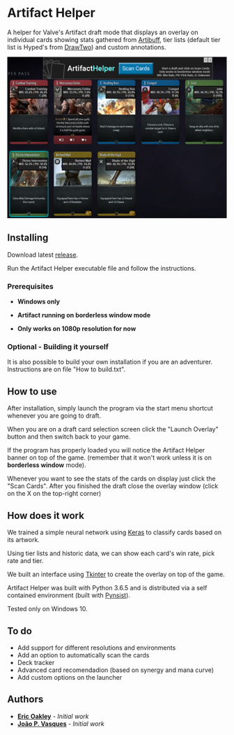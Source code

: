 # Artifact Helper

A helper for Valve's Artifact draft mode that displays an overlay on individual cards showing stats gathered from [Artibuff](https://www.artibuff.com/), tier lists (default tier list is Hyped's from [DrawTwo](https://drawtwo.gg/hypeds-limited-tier-list)) and custom annotations.

![Artifact Helper showing card tiers, win rates and pick rates](screenshots/ScreenShot1.png)

## Installing

Download latest [release](https://github.com/eoakley/artifacthelper/releases/latest).

Run the Artifact Helper executable file and follow the instructions.


### Prerequisites

* **Windows only**

* **Artifact running on borderless window mode**

* **Only works on 1080p resolution for now**

### Optional - Building it yourself

It is also possible to build your own installation if you are an adventurer. Instructions are on file "How to build.txt".

## How to use

After installation, simply launch the program via the start menu shortcut whenever you are going to draft.

When you are on a draft card selection screen click the "Launch Overlay" button and then switch back to your game.

If the program has properly loaded you will notice the Artifact Helper banner on top of the game. (remember that it won't work unless it is on **borderless window** mode).

Whenever you want to see the stats of the cards on display just click the "Scan Cards". After you finished the draft close the overlay window (click on the X on the top-right corner)

## How does it work

We trained a simple neural network using [Keras](https://github.com/keras-team/keras) to classify cards based on its artwork.

Using tier lists and historic data, we can show each card's win rate, pick rate and tier.

We built an interface using [Tkinter](https://wiki.python.org/moin/TkInter) to create the overlay on top of the game.

Artifact Helper was built with Python 3.6.5 and is distributed via a self contained environment (built with [Pynsist](https://github.com/takluyver/pynsist)).

Tested only on Windows 10.

## To do

* Add support for different resolutions and environments
* Add an option to automatically scan the cards
* Deck tracker
* Advanced card recomendadion (based on synergy and mana curve)
* Add custom options on the launcher

## Authors

* **[Eric Oakley](https://github.com/eoakley)** - *Initial work*
* **[João P. Vasques](https://github.com/miojo)** - *Initial work*
